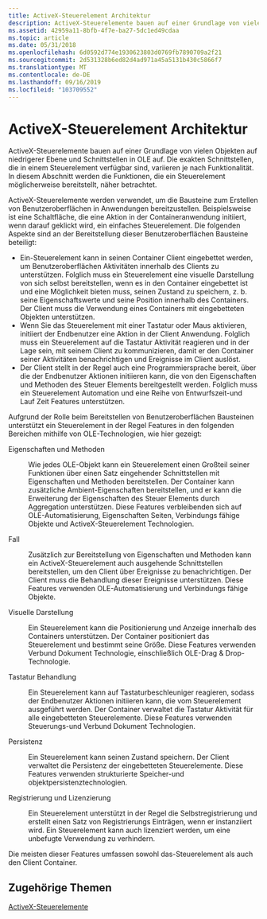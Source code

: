 ```yaml
---
title: ActiveX-Steuerelement Architektur
description: ActiveX-Steuerelemente bauen auf einer Grundlage von vielen Objekten auf niedrigerer Ebene und Schnittstellen in OLE auf. Die exakten Schnittstellen, die in einem Steuerelement verfügbar sind, variieren je nach Funktionalität. In diesem Abschnitt werden die Funktionen, die ein Steuerelement möglicherweise bereitstellt, näher betrachtet.
ms.assetid: 42959a11-8bfb-4f7e-ba27-5dc1ed49cdaa
ms.topic: article
ms.date: 05/31/2018
ms.openlocfilehash: 6d0592d774e1930623803d0769fb7890709a2f21
ms.sourcegitcommit: 2d531328b6ed82d4ad971a45a5131b430c5866f7
ms.translationtype: MT
ms.contentlocale: de-DE
ms.lasthandoff: 09/16/2019
ms.locfileid: "103709552"
---
```

# <a name="activex-controls-architecture"></a>ActiveX-Steuerelement Architektur

ActiveX-Steuerelemente bauen auf einer Grundlage von vielen Objekten auf niedrigerer Ebene und Schnittstellen in OLE auf. Die exakten Schnittstellen, die in einem Steuerelement verfügbar sind, variieren je nach Funktionalität. In diesem Abschnitt werden die Funktionen, die ein Steuerelement möglicherweise bereitstellt, näher betrachtet.

ActiveX-Steuerelemente werden verwendet, um die Bausteine zum Erstellen von Benutzeroberflächen in Anwendungen bereitzustellen. Beispielsweise ist eine Schaltfläche, die eine Aktion in der Containeranwendung initiiert, wenn darauf geklickt wird, ein einfaches Steuerelement. Die folgenden Aspekte sind an der Bereitstellung dieser Benutzeroberflächen Bausteine beteiligt:

-   Ein-Steuerelement kann in seinen Container Client eingebettet werden, um Benutzeroberflächen Aktivitäten innerhalb des Clients zu unterstützen. Folglich muss ein Steuerelement eine visuelle Darstellung von sich selbst bereitstellen, wenn es in den Container eingebettet ist und eine Möglichkeit bieten muss, seinen Zustand zu speichern, z. b. seine Eigenschaftswerte und seine Position innerhalb des Containers. Der Client muss die Verwendung eines Containers mit eingebetteten Objekten unterstützen.
-   Wenn Sie das Steuerelement mit einer Tastatur oder Maus aktivieren, initiiert der Endbenutzer eine Aktion in der Client Anwendung. Folglich muss ein Steuerelement auf die Tastatur Aktivität reagieren und in der Lage sein, mit seinem Client zu kommunizieren, damit er den Container seiner Aktivitäten benachrichtigen und Ereignisse im Client auslöst.
-   Der Client stellt in der Regel auch eine Programmiersprache bereit, über die der Endbenutzer Aktionen initiieren kann, die von den Eigenschaften und Methoden des Steuer Elements bereitgestellt werden. Folglich muss ein Steuerelement Automation und eine Reihe von Entwurfszeit-und Lauf Zeit Features unterstützen.

Aufgrund der Rolle beim Bereitstellen von Benutzeroberflächen Bausteinen unterstützt ein Steuerelement in der Regel Features in den folgenden Bereichen mithilfe von OLE-Technologien, wie hier gezeigt:

<dl> <dt>

<span id="Properties_and_methods"></span><span id="properties_and_methods"></span><span id="PROPERTIES_AND_METHODS"></span>Eigenschaften und Methoden
</dt> <dd>

Wie jedes OLE-Objekt kann ein Steuerelement einen Großteil seiner Funktionen über einen Satz eingehender Schnittstellen mit Eigenschaften und Methoden bereitstellen. Der Container kann zusätzliche Ambient-Eigenschaften bereitstellen, und er kann die Erweiterung der Eigenschaften des Steuer Elements durch Aggregation unterstützen. Diese Features verbleibenden sich auf OLE-Automatisierung, Eigenschaften Seiten, Verbindungs fähige Objekte und ActiveX-Steuerelement Technologien.

</dd> <dt>

<span id="Events"></span><span id="events"></span><span id="EVENTS"></span>Fall
</dt> <dd>

Zusätzlich zur Bereitstellung von Eigenschaften und Methoden kann ein ActiveX-Steuerelement auch ausgehende Schnittstellen bereitstellen, um den Client über Ereignisse zu benachrichtigen. Der Client muss die Behandlung dieser Ereignisse unterstützen. Diese Features verwenden OLE-Automatisierung und Verbindungs fähige Objekte.

</dd> <dt>

<span id="Visual_representation"></span><span id="visual_representation"></span><span id="VISUAL_REPRESENTATION"></span>Visuelle Darstellung
</dt> <dd>

Ein Steuerelement kann die Positionierung und Anzeige innerhalb des Containers unterstützen. Der Container positioniert das Steuerelement und bestimmt seine Größe. Diese Features verwenden Verbund Dokument Technologie, einschließlich OLE-Drag & Drop-Technologie.

</dd> <dt>

<span id="Keyboard_handling"></span><span id="keyboard_handling"></span><span id="KEYBOARD_HANDLING"></span>Tastatur Behandlung
</dt> <dd>

Ein Steuerelement kann auf Tastaturbeschleuniger reagieren, sodass der Endbenutzer Aktionen initiieren kann, die vom Steuerelement ausgeführt werden. Der Container verwaltet die Tastatur Aktivität für alle eingebetteten Steuerelemente. Diese Features verwenden Steuerungs-und Verbund Dokument Technologien.

</dd> <dt>

<span id="Persistence"></span><span id="persistence"></span><span id="PERSISTENCE"></span>Persistenz
</dt> <dd>

Ein Steuerelement kann seinen Zustand speichern. Der Client verwaltet die Persistenz der eingebetteten Steuerelemente. Diese Features verwenden strukturierte Speicher-und objektpersistenztechnologien.

</dd> <dt>

<span id="Registration_and_licensing"></span><span id="registration_and_licensing"></span><span id="REGISTRATION_AND_LICENSING"></span>Registrierung und Lizenzierung
</dt> <dd>

Ein Steuerelement unterstützt in der Regel die Selbstregistrierung und erstellt einen Satz von Registrierungs Einträgen, wenn er instanziiert wird. Ein Steuerelement kann auch lizenziert werden, um eine unbefugte Verwendung zu verhindern.

</dd> </dl>

Die meisten dieser Features umfassen sowohl das-Steuerelement als auch den Client Container.

## <a name="related-topics"></a>Zugehörige Themen

<dl> <dt>

[ActiveX-Steuerelemente](activex-controls.md)
</dt> </dl>

 

 




